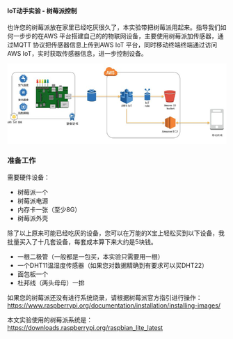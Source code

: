 #### IoT动手实验 - 树莓派控制

也许您的树莓派放在家里已经吃灰很久了，本实验带把树莓派用起来。指导我们如何一步步的在AWS 平台搭建自己的的物联网设备，主要使用树莓派加传感器，通过MQTT 协议把传感器信息上传到AWS IoT 平台，同时移动终端终端通过访问AWS IoT，实时获取传感器信息，进一步控制设备。

![Architecture](./images/architecture.jpeg)

### 准备工作

需要硬件设备：

- 树莓派一个
- 树莓派电源
- 内存卡一张（至少8G）
- 树莓派外壳

除了以上原来可能已经吃灰的设备，您可以在万能的X宝上轻松买到以下设备，我批量买入了十几套设备，每套成本算下来大约是5块钱。

- 一根二极管（一般都是一包买，本实验只需要用一根）
- 一个DHT11温湿度传感器（如果您对数据精确到有要求可以买DHT22）
- 面包板一个
- 杜邦线（两头母母）一排

如果您的树莓派还没有进行系统烧录，请根据树莓派官方指引进行操作：
https://www.raspberrypi.org/documentation/installation/installing-images/

本文实验使用的树莓派系统是：
https://downloads.raspberrypi.org/raspbian_lite_latest